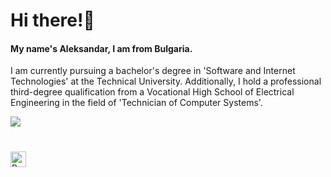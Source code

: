 # Hi there!👋

<h4>My name's Aleksandar, I am from Bulgaria.</h4>

I am currently pursuing a bachelor's degree in 'Software and Internet Technologies' at the Technical University. Additionally, I hold a professional third-degree qualification from a Vocational High School of Electrical Engineering in the field of 'Technician of Computer Systems'.

![](https://komarev.com/ghpvc/?username=AleksandarHaralanov&color=f8312f)
#
<a href='https://ko-fi.com/F2F4Z98EI' target='_blank'>
    <img height='20' style='border:0px;height:25px;' src='https://ko-fi.com/img/githubbutton_sm.svg' border='0' alt='Buy Me a Coffee at ko-fi.com' />
</a>
